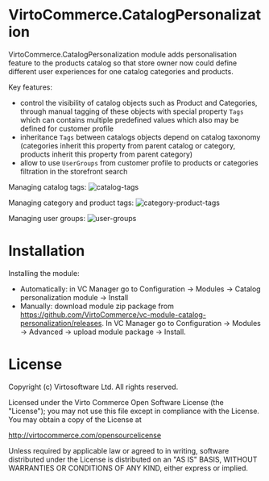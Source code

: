 # VirtoCommerce.CatalogPersonalization
VirtoCommerce.CatalogPersonalization module adds personalisation feature to the products catalog so that store owner now could define different user experiences for one catalog categories and products.

Key features:
* control the visibility of catalog objects such as Product and Categories, through manual tagging of these objects with special property `Tags` which can contains multiple predefined values which also may be defined for customer profile
* inheritance `Tags` between catalogs objects depend on catalog taxonomy (categories inherit this property from parent catalog or category, products inherit this property from parent category)
* allow to use `UserGroups` from customer profile to products or categories filtration in the storefront search

Managing catalog tags:
![catalog-tags](https://user-images.githubusercontent.com/7536694/31444159-ab3ba8ce-ae9b-11e7-9705-313c93784508.gif)

Managing category and product tags:
![category-product-tags](https://user-images.githubusercontent.com/7536694/31444403-7773b738-ae9c-11e7-807e-b6e9aca7cddb.gif)

Managing user groups:
![user-groups](https://user-images.githubusercontent.com/7536694/31445959-9fa693e4-ae9f-11e7-8568-b1ff7ff32da1.gif)

# Installation
Installing the module:
* Automatically: in VC Manager go to Configuration -> Modules -> Catalog personalization module -> Install
* Manually: download module zip package from https://github.com/VirtoCommerce/vc-module-catalog-personalization/releases. In VC Manager go to Configuration -> Modules -> Advanced -> upload module package -> Install.

# License
Copyright (c) Virtosoftware Ltd.  All rights reserved.

Licensed under the Virto Commerce Open Software License (the "License"); you may not use this file except in compliance with the License. You may obtain a copy of the License at

http://virtocommerce.com/opensourcelicense

Unless required by applicable law or agreed to in writing, software distributed under the License is distributed on an "AS IS" BASIS, WITHOUT WARRANTIES OR CONDITIONS OF ANY KIND, either express or implied.
